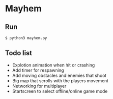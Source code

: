 # Mayhem

## Run
    $ python3 mayhem.py

## Todo list
* Explotion animation when hit or crashing  
* Add timer for respawning  
* Add moving obstacles and enemies that shoot
* Big map that scrolls with the players movement  
* Networking for multiplayer  
* Startscreen to select offline/online game mode  